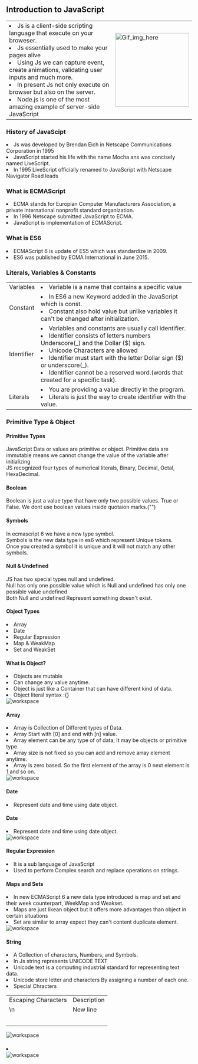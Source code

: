<h2>Introduction to JavaScript</h2>

<table style="border: none  padding: 10px;">
    <tr>
        <td><li>Js is a client-side scripting language that execute on your broweser.<br></li>
            <li>Js essentially used to make your pages alive</li>
            <li>Using Js we can capture event, create animations, validating user inputs and much more.</li>
            <li>In present Js not only execute on browser but also on the server.</li>
            <li>Node.js is one of the most amazing example of server-side JavaScript</li>
        </td>
        <td> <img src="js.gif" alt="Gif_img_here" width="200" /> </td>
 </tr>
</table>

<h3>History of JavaScipt</h3>
   <li>Js was developed by Brendan Eich in Netscape Communications Corporation in 1995</li>
   <li>JavaScript started his life with the name Mocha ans was concisely named LiveScript.</li>
    <li>In 1995 LiveScript officially renamed to JavaScript with Netscape Navigator Road leads</li>
    

<h3>What is ECMAScript</h3>
   <li>ECMA stands for Europian Computer Manufacturers Association, a private international nonprofit standard organization.</li>
   <li>In 1996 Netscape submitted JavaScript to ECMA.</li>
   <li>JavaScript is implementation of ECMAScript.</li>
   

<h3>What is ES6</h3>
   <li>ECMAScript 6 is update of ES5 which was standardize in 2009.</li>
   <li>ES6 was published by ECMA International in June 2015.</li>

<h3>Literals, Variables & Constants</h3>
<table style="border: none  padding: 10px;">
    <tr>
        <td>Variables</td>
        <td><li>Variable is a name that contains a specific value</li></td>
    </tr>
    <tr>
        <td>Constant</td>
        <td><li>In ES6 a new Keyword added in the JavaScript which is const.</li>
        <li>Constant also hold value but unlike variables it can't be changed after initialization.</li>
    </tr>
    <tr>
        <td>Identifier</td>
        <td><li>Variables and constants are usually call identifier.</li>
        <li>Identifier consists of letters numbers Underscore(_) and the Dollar ($) sign.</li>
        <li>Unicode Characters are allowed</li>
        <li>Identifier must start with the letter Dollar sign ($) or underscore(_).</li>
        <li>Identifier cannot be a reserved word.(words that created for a specific task).</li>
        </td>
    </tr>
    <tr>
        <td>Literals</td>
        <td><li>You are providing a value directly in the program.</li>
        <li>Literals is just the way to create identifier with the value.</li>
    </tr>
</table>

<h3>Primitive Type & Object</h3>
<h4>Primitive Types</h4>
<p>JavaScript Data or values are primitive or object. Primitive data are immutable means we cannot change the value of the variable after initializing<br>JS recognized four types of numerical literals, Binary, Decimal, Octal, HexaDecimal.</p>

<h4>Boolean</h4> 
<p> Boolean is just a value type that have only two possible values. True or False. We dont use boolean values inside quotaion marks.("")</p>

<h4>Symbols</h4> 
<p>In ecmascript 6 we have a new type symbol.<br>Symbols is the new data type in es6 which represent Unique tokens.<br>Once you created a symbol it is unique and it will not match any other symbols.</p>

<h4>Null & Undefined</h4> 
<p>JS has two special types null and undefined.<br>Null has only one possible value which is Null and undefined has only one possible value undefined<br>Both Null and undefined Represent something doesn't exist.</p>

<!--Tutorial 05 -->

<h4>Object Types</h4>
<li>Array</li>
<li>Date</li>
<li>Regular Expression</li>
<li>Map & WeakMap</li>
<li>Set and WeakSet</li>

<h4>What is Object?</h4>
<li>Objects are mutable</li>
<li>Can change any value anytime.</li>
<li>Object is just like a Container that can have different kind of data.</li>
<li>Object literal syntax :{} </li>

<img src="js1.png" alt="workspace"/>

<h4>Array</h4>
<li>Array is Collection of Different types of Data.</li>
<li>Array Start with [0] and end with [n] value.</li>
<li>Array element can be any type of of data, It may be objects or primitive type.</li>
<li>Array size is not fixed so you can add and remove array element anytime.</li>
<li>Array is zero based. So the first element of the array is 0 next element is 1 and so on.</li>

<img src="js2.png" alt="workspace"/>

<h4>Date</h4>
<li>Represent date and time using date object.</li>

<h4>Date</h4>
<li>Represent date and time using date object.</li>

<img src="js3.png" alt="workspace"/>

<h4>Regular Expression</h4>
<li>It is a sub language of JavaScript</li>
<li>Used to perform Complex search and replace operations on strings.</li>


<h4>Maps and Sets</h4>
<li>In new ECMAScript 6 a new data type introduced is map and set and their week counterpart, WeekMap and Weakset.</li>
<li>Maps are just likean object but it offers more advantages than object in certain situations</li>
<li>Set are similar to array expect they can't content duplicate element.</li>

<img src="js4.png" alt="workspace"/>

<!--Tutorial 06 -->
<h4>String</h4>
<li>A Collection of characters, Numbers, and Symbols.</li>
<li>In Js string represents UNICODE TEXT<li>Unicode text is a computing industrial standard for representing text data.</li><li>Unicode store letter and characters By assigning a number of each one.</li></li>
<li>Special Chracters</li>
<table>
    <tr>
        <td>Escaping Characters</td>
        <td>Description</td>
    </tr>
    <tr>
        <td>\n</td>
        <td>New line</td>
    </tr>
    <tr>
        <td></td>
        <td></td>
    </tr>
    <tr>
        <td></td>
        <td></td>
    </tr>
    <tr>
        <td></td>
        <td></td>
    </tr>
    <tr>
        <td></td>
        <td></td>
    </tr>
    <tr>
        <td></td>
        <td></td>
    </tr>
</table>

<img src="js4.png" alt="workspace"/>






<h4></h4>
<li></li>

<img src="js4.png" alt="workspace"/>
